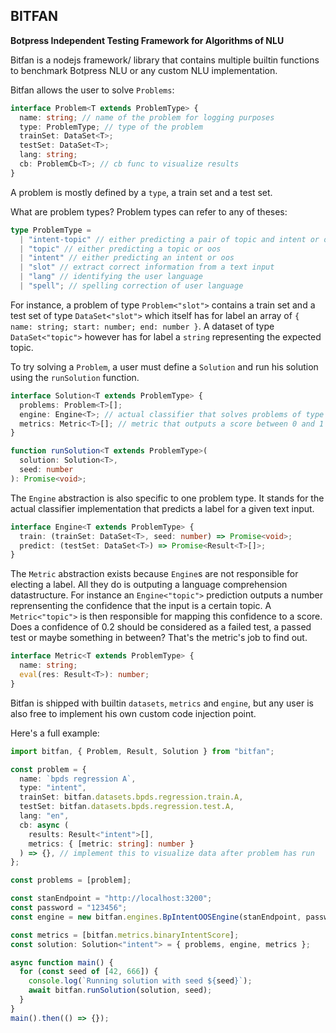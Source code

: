 ## BITFAN

**Botpress Independent Testing Framework for Algorithms of NLU**

Bitfan is a nodejs framework/ library that contains multiple builtin functions to benchmark Botpress NLU or any custom NLU implementation.

Bitfan allows the user to solve `Problems`:

```ts
interface Problem<T extends ProblemType> {
  name: string; // name of the problem for logging purposes
  type: ProblemType; // type of the problem
  trainSet: DataSet<T>;
  testSet: DataSet<T>;
  lang: string;
  cb: ProblemCb<T>; // cb func to visualize results
}
```

A problem is mostly defined by a `type`, a train set and a test set.

What are problem types? Problem types can refer to any of theses:

```ts
type ProblemType =
  | "intent-topic" // either predicting a pair of topic and intent or oos
  | "topic" // either predicting a topic or oos
  | "intent" // either predicting an intent or oos
  | "slot" // extract correct information from a text input
  | "lang" // identifying the user language
  | "spell"; // spelling correction of user language
```

For instance, a problem of type `Problem<"slot">` contains a train set and a test set of type `DataSet<"slot">` which itself has for label an array of `{ name: string; start: number; end: number }`. A dataset of type `DataSet<"topic">` however has for label a `string` representing the expected topic.

To try solving a `Problem`, a user must define a `Solution` and run his solution using the `runSolution` function.

```ts
interface Solution<T extends ProblemType> {
  problems: Problem<T>[];
  engine: Engine<T>; // actual classifier that solves problems of type T
  metrics: Metric<T>[]; // metric that outputs a score between 0 and 1 for a given test (row)
}

function runSolution<T extends ProblemType>(
  solution: Solution<T>,
  seed: number
): Promise<void>;
```

The `Engine` abstraction is also specific to one problem type. It stands for the actual classifier implementation that predicts a label for a given text input.

```ts
interface Engine<T extends ProblemType> {
  train: (trainSet: DataSet<T>, seed: number) => Promise<void>;
  predict: (testSet: DataSet<T>) => Promise<Result<T>[]>;
}
```

The `Metric` abstraction exists because `Engine`s are not responsible for electing a label. All they do is outputing a language comprehension datastructure. For instance an `Engine<"topic">` prediction outputs a number reprensenting the confidence that the input is a certain topic. A `Metric<"topic">` is then responsible for mapping this confidence to a score. Does a confidence of 0.2 should be considered as a failed test, a passed test or maybe something in between? That's the metric's job to find out.

```ts
interface Metric<T extends ProblemType> {
  name: string;
  eval(res: Result<T>): number;
}
```

Bitfan is shipped with builtin `datasets`, `metrics` and `engine`, but any user is also free to implement his own custom code injection point.

Here's a full example:

```ts
import bitfan, { Problem, Result, Solution } from "bitfan";

const problem = {
  name: `bpds regression A`,
  type: "intent",
  trainSet: bitfan.datasets.bpds.regression.train.A,
  testSet: bitfan.datasets.bpds.regression.test.A,
  lang: "en",
  cb: async (
    results: Result<"intent">[],
    metrics: { [metric: string]: number }
  ) => {}, // implement this to visualize data after problem has run
};

const problems = [problem];

const stanEndpoint = "http://localhost:3200";
const password = "123456";
const engine = new bitfan.engines.BpIntentOOSEngine(stanEndpoint, password);

const metrics = [bitfan.metrics.binaryIntentScore];
const solution: Solution<"intent"> = { problems, engine, metrics };

async function main() {
  for (const seed of [42, 666]) {
    console.log(`Running solution with seed ${seed}`);
    await bitfan.runSolution(solution, seed);
  }
}
main().then(() => {});
```
